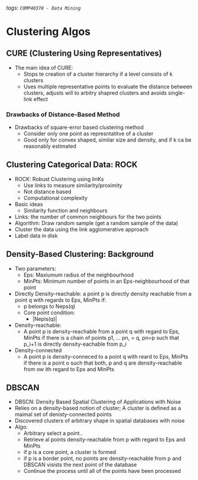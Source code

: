 ###### tags: `COMP40370 - Data Mining`

# Clustering Algos

## CURE (Clustering Using Representatives)
- The main idea of CURE:
    - Stops te creation of a cluster hierarchy if a level consists of k clusters
    - Uses multiple representative points to evaluate the distance between clusters, adjusts will to arbitry shapred clusters and avoids single-link effect

### Drawbacks of Distance-Based Method
- Drawbacks of square-error based clustering method
    - Consider only one point as represntatitve of a cluster
    - Good only for convex shaped, similar size and density, and if k ca be reasonably estimated

## Clustering Categorical Data: ROCK
- ROCK: Robust Clustering using linKs
    - Use links to measure similarity/proximity
    - Not distance based
    - Computational complexity
- Basic ideas
    - Similarity function and neighbours
- Links: the number of common neighbours for the two points
- Algorithm: Draw random sample (get a random sample of the data)
- Cluster the data using the link agglomerative approach
- Label data in disk

## Density-Based Clustering: Background
- Two parameters:
    - Eps: Maxiumum radius of the neighbourhood
    - MinPts: Minimum number of points in an Eps-neighbourhood of that point
- Directly Density-reachable: a point p is directly density reachable from a point q with regards to Eps, MinPts if:
    - p belongs to Neps(q)
    - Core point condition:
        - |Nepis(q)|
- Density-reachable:
    - A point p is density-reachable from a point q with regard to Eps, MinPts if there is a chain of points p1, ... pn, = q, pn=p such that p_i+1 is directly density-eachable from p_i
- Density-connected
    - A point p is density-conneced to a point q with reard to Eps, MinPts if there is a point o such that both, p and q are density-reachable from ow ith regard to Eps and MinPts

## DBSCAN
- DBSCN: Density Based Spatial Clustering of Applications with Noise
- Relies on a density-based notion of cluster; A cluster is defined as a maimal set of denisty-connected points
- Discovered clusters of arbitrary shape in spatial databases with noise
- Algo:
    - Arbitrary select a point..
    - Retrieve al points density-reachable from p with regard to Eps and MinPts
    - if p is a core point, a cluster is formed
    - if p is a border point, no points are density-reachable from p and DBSCAN visists the next point of the database
    - Continue the process until all of the points have been processed
